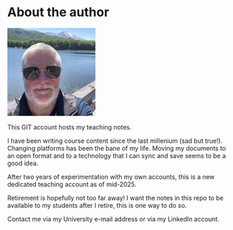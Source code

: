 # About the author


<img src = "./images/jor-edu.jpg" width="200" height="200">


This GIT account hosts my teaching notes. 

I have been writing course content since the last millenium (sad but true!). Changing platforms has been the bane of my life. Moving my documents to an open format and to a technology that I can sync and save seems to be a good idea.

After two years of experimentation with my own accounts, this is a new dedicated teaching account as of mid-2025.

Retirement is hopefully not too far away! I want the notes in this repo to be available to my students after I retire, this is one way to do so.

Contact me via my University e-mail address or via my LinkedIn account.
